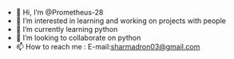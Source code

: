 - 👋 Hi, I’m @Prometheus-28
- 👀 I’m interested in learning and working on projects with people
- 🌱 I’m currently learning python
- 💞️ I’m looking to collaborate on python
- 📫 How to reach me : E-mail:sharmadron03@gmail.com

<!---
Prometheus-28/Prometheus-28 is a ✨ special ✨ repository because its `README.md` (this file) appears on your GitHub profile.
You can click the Preview link to take a look at your changes.
--->
